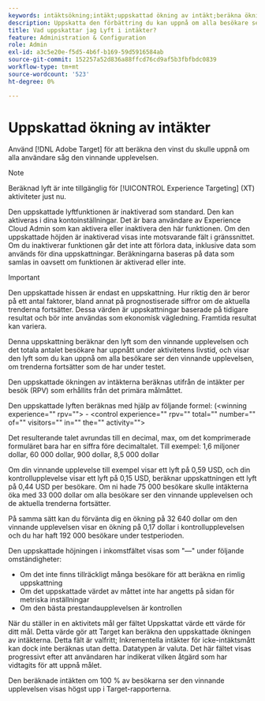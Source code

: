 ```yaml
---
keywords: intäktsökning;intäkt;uppskattad ökning av intäkt;beräkna ökning;uppskattat värde
description: Uppskatta den förbättring du kan uppnå om alla besökare ser den vinnande upplevelsen, om trenderna fortsätter som de har under testet.
title: Vad uppskattar jag Lyft i intäkter?
feature: Administration & Configuration
role: Admin
exl-id: a3c5e20e-f5d5-4b6f-b169-59d5916584ab
source-git-commit: 152257a52d836a88ffcd76cd9af5b3fbfbdc0839
workflow-type: tm+mt
source-wordcount: '523'
ht-degree: 0%

---
```


# Uppskattad ökning av intäkter

Använd [!DNL Adobe Target] för att beräkna den vinst du skulle uppnå om alla användare såg den vinnande upplevelsen.

>[!NOTE]
>
>Beräknad lyft är inte tillgänglig för [!UICONTROL Experience Targeting] (XT) aktiviteter just nu.

Den uppskattade lyftfunktionen är inaktiverad som standard. Den kan aktiveras i dina kontoinställningar. Det är bara användare av Experience Cloud Admin som kan aktivera eller inaktivera den här funktionen. Om den uppskattade höjden är inaktiverad visas inte motsvarande fält i gränssnittet. Om du inaktiverar funktionen går det inte att förlora data, inklusive data som används för dina uppskattningar. Beräkningarna baseras på data som samlas in oavsett om funktionen är aktiverad eller inte.

>[!IMPORTANT]
>
>Den uppskattade hissen är endast en uppskattning. Hur riktig den är beror på ett antal faktorer, bland annat på prognostiserade siffror om de aktuella trenderna fortsätter. Dessa värden är uppskattningar baserade på tidigare resultat och bör inte användas som ekonomisk vägledning. Framtida resultat kan variera.

Denna uppskattning beräknar den lyft som den vinnande upplevelsen och det totala antalet besökare har uppnått under aktivitetens livstid, och visar den lyft som du kan uppnå om alla besökare ser den vinnande upplevelsen, om trenderna fortsätter som de har under testet.

Den uppskattade ökningen av intäkterna beräknas utifrån de intäkter per besök (RPV) som erhållits från det primära målmåttet.

Den uppskattade lyften beräknas med hjälp av följande formel: (&lt;winning experience=&quot;&quot; rpv=&quot;&quot;> - &lt;control experience=&quot;&quot; rpv=&quot;&quot; total=&quot;&quot; number=&quot;&quot; of=&quot;&quot; visitors=&quot;&quot; in=&quot;&quot; the=&quot;&quot; activity=&quot;&quot;>

Det resulterande talet avrundas till en decimal, max, om det komprimerade formuläret bara har en siffra före decimaltalet. Till exempel: 1,6 miljoner dollar, 60 000 dollar, 900 dollar, 8,5 000 dollar

Om din vinnande upplevelse till exempel visar ett lyft på 0,59 USD, och din kontrollupplevelse visar ett lyft på 0,15 USD, beräknar uppskattningen ett lyft på 0,44 USD per besökare. Om ni hade 75 000 besökare skulle intäkterna öka med 33 000 dollar om alla besökare ser den vinnande upplevelsen och de aktuella trenderna fortsätter.

På samma sätt kan du förvänta dig en ökning på 32 640 dollar om den vinnande upplevelsen visar en ökning på 0,17 dollar i kontrollupplevelsen och du har haft 192 000 besökare under testperioden.

Den uppskattade höjningen i inkomstfältet visas som &quot;—&quot; under följande omständigheter:

* Om det inte finns tillräckligt många besökare för att beräkna en rimlig uppskattning
* Om det uppskattade värdet av måttet inte har angetts på sidan för metriska inställningar
* Om den bästa prestandaupplevelsen är kontrollen

När du ställer in en aktivitets mål ger fältet Uppskattat värde ett värde för ditt mål. Detta värde gör att Target kan beräkna den uppskattade ökningen av intäkterna. Detta fält är valfritt; Inkrementella intäkter för icke-intäktsmått kan dock inte beräknas utan detta. Datatypen är valuta. Det här fältet visas progressivt efter att användaren har indikerat vilken åtgärd som har vidtagits för att uppnå målet.

Den beräknade intäkten om 100 % av besökarna ser den vinnande upplevelsen visas högst upp i Target-rapporterna.
